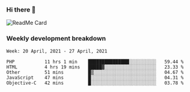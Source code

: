 ### Hi there 👋

<!--
**itzcy/itzcy** is a ✨ _special_ ✨ repository because its `README.md` (this file) appears on your GitHub profile.

Here are some ideas to get you started:

- 🔭 I’m currently working on ...
- 🌱 I’m currently learning ...
- 👯 I’m looking to collaborate on ...
- 🤔 I’m looking for help with ...
- 💬 Ask me about ...
- 📫 How to reach me: ...
- 😄 Pronouns: ...
- ⚡ Fun fact: ...
-->
![ReadMe Card](https://github-readme-stats.vercel.app/api?username=itzcy&show_icons=true&title_color=2d3198&icon_color=797cb8&text_color=24292e&bg_color=f6f8fa)

### Weekly development breakdown
<!--START_SECTION:waka-->
```text
Week: 20 April, 2021 - 27 April, 2021

PHP           11 hrs 1 min    ███████████████░░░░░░░░░░   59.44 % 
HTML          4 hrs 19 mins   █████▓░░░░░░░░░░░░░░░░░░░   23.33 % 
Other         51 mins         █▒░░░░░░░░░░░░░░░░░░░░░░░   04.67 % 
JavaScript    47 mins         █░░░░░░░░░░░░░░░░░░░░░░░░   04.31 % 
Objective-C   42 mins         █░░░░░░░░░░░░░░░░░░░░░░░░   03.78 % 
```
<!--END_SECTION:waka-->
